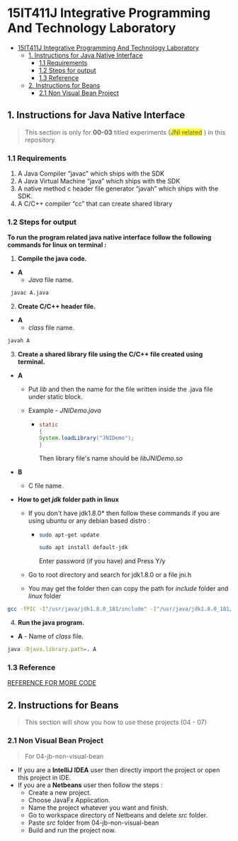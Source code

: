 # 15IT411J Integrative Programming And Technology Laboratory

- [15IT411J Integrative Programming And Technology Laboratory](#15it411j-integrative-programming-and-technology-laboratory)
  - [1. Instructions for Java Native Interface](#1-instructions-for-java-native-interface)
    - [1.1 Requirements](#11-requirements)
    - [1.2 Steps for output](#12-steps-for-output)
    - [1.3 Reference](#13-reference)
  - [2. Instructions for Beans](#2-instructions-for-beans)
    - [2.1 Non Visual Bean Project](#21-non-visual-bean-project)

## 1. Instructions for Java Native Interface

> This section is only for **00-03** titled experiments (<span style="background-color: #FFff21">JNI related</span>
) in this repository.

### 1.1 Requirements

1. A Java Compiler “javac” which ships with the SDK
2. A Java Virtual Machine “java” which ships with the SDK
3. A native method c header file generator “javah” which ships with the SDK.
4. A C/C++ compiler “cc” that can create shared library

### 1.2 Steps for output

**To run the program related java native interface follow the following commands for linux on terminal :**

1. **Compile the java code.**
  - **A**
    - *Java* file name.

```bash
 javac A.java
```

2. **Create C/C++ header file.**
  - **A** 
    - *class* file name.

```bash
javah A
```

3. **Create a shared library file using the C/C++ file created using terminal.**

  - **A** 

    - Put *lib* and then the name for the file written inside the .java file under static block. 

    - Example - *JNIDemo.java*

      - ```java
        static
        {
        System.loadLibrary("JNIDemo");
        }
        ```

        Then library file's name should be *libJNIDemo.so*

  - **B**

    - C file name.

  - **How to get *jdk* folder path in linux**  

    - If you don't have jdk1.8.0* then follow these commands if you are using ubuntu or any debian based distro : 

      - ```bash
        sudo apt-get update
        ```

        ```bash
        sudo apt install default-jdk
        ```

        Enter password (if you have) and Press Y/y

    - Go to root directory and search for jdk1.8.0 or a file jni.h

    - You may get the folder then can copy the path for *include* folder and *linux* folder

```bash
gcc -fPIC -I"/usr/java/jdk1.8.0_181/include" -I"/usr/java/jdk1.8.0_181/include/linux" --shared -o A.so B.c
```

4. **Run the java program.**
  -	**A**
        -	Name of *class* file.

```bash
java -Djava.library.path=. A
```

### 1.3 Reference

[REFERENCE FOR MORE CODE](https://www3.ntu.edu.sg/home/ehchua/programming/java/JavaNativeInterface.html)

## 2. Instructions for Beans

> This section will show you how to use these projects (04 - 07)

### 2.1 Non Visual Bean Project 

> For 04-jb-non-visual-bean

- If you are a **IntelliJ IDEA** user then directly import the project or open this project in IDE.
- If you are a **Netbeans** user then follow the steps :
  - Create a new project.
  - Choose JavaFx Application.
  - Name the project whatever you want and finish.
  - Go to workspace directory of Netbeans and delete *src* folder.
  - Paste *src* folder from 04-jb-non-visual-bean
  - Build and run the project now. 